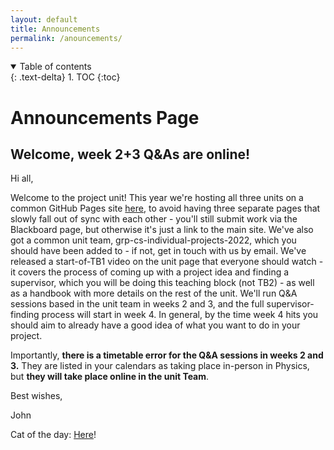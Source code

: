 ```yaml
---
layout: default
title: Announcements
permalink: /anouncements/
---
```


<details open markdown="block">
<summary>
Table of contents
</summary>
{: .text-delta}
1. TOC
{:toc}
</details>

# Announcements Page

## Welcome, week 2+3 Q&As are **online**!

Hi all,

Welcome to the project unit! This year we're hosting all three units on a common GitHub Pages site [here](https://github.com/CS-UoB-Individual-Project), to avoid having three separate pages that slowly fall out of sync with each other - you'll still submit work via the Blackboard page, but otherwise it's just a link to the main site. We've also got a common unit team, grp-cs-individual-projects-2022, which you should have been added to - if not, get in touch with us by email. We've released a start-of-TB1 video on the unit page that everyone should watch - it covers the process of coming up with a project idea and finding a supervisor, which you will be doing this teaching block (not TB2) - as well as a handbook with more details on the rest of the unit. We'll run Q&A sessions based in the unit team in weeks 2 and 3, and the full supervisor-finding process will start in week 4. In general, by the time week 4 hits you should aim to already have a good idea of what you want to do in your project.

Importantly, **there is a timetable error for the Q&A sessions in weeks 2 and 3.** They are listed in your calendars as taking place in-person in Physics, but **they will take place online in the unit Team**.

Best wishes,

John

Cat of the day: [Here](https://i.redd.it/0v110p46xxn91.jpg)!